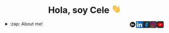 
<h1 align="center">Hola, soy Cele  <img src="./wave.gif" width="30px"></h1>

<tabla alinear="derecha">
<tr>
<td>

[<img align="right" alt="Cele-Delgado | YouTube" width="22px" src="./youtube.png" />][youtube]
[<img align="right" alt="@___cele_ | Instagram" width="22px" src="./instagram.png" />][instagram]
[<img align="right" alt="Celeste-Delgado | Facebook" width="22px" src="./facebook.png" />][facebook]
[<img align="right" alt="Celeste-Delgado | Linkedin" width="22px" src="./descarga.png" />][linkedin]
[<img align="right" alt="Cele-Delgado | Behance" width="22px" src="./behance.png" />][behance]


</td>
</tr>
</tabla>

<details>
  <summary>:zap: About me!</summary>

### ✨ I’m Celeste Delgado

⚡ Developer Full Stack in training at UNLAM- National University of Matanza

📍 I am in transition of the computer engineering career

​I have work experience in the area of computer crimes and investigations as an Argentine Federal Police Officer
 and today I study different languages to work in that area since it is my passion
   
👾 I'm very curious and that's why you start studying programming 
 
</detalles>

<br />
---
<h3 align= "center"> <img src="./giphy.gif" width="70px" height="70px"> </h3>
---

<h3 align="center"><img src="./programming.png" width="25px" height="25px"> Languages and Tools</h3> 

<p align="center">
    <a <img src="https://img.shields.io/badge/OS-MacOS-informational?style=flat&logo=macos&logoColor=white&color=2bbc8a"/> </a>
    <a <img src="https://img.shields.io/badge/OS-Windows-informational?style=flat&logo=windows&logoColor=white&color=2bbc8a"/> </a>
    <a <img src="https://img.shields.io/badge/Code-JavaScript-informational?style=flat&logo=javascript&logoColor=white&color=2bbc8a"/> </a>
    <a <img src="https://img.shields.io/badge/Code-C-informational?style=flat&logo=c&logoColor=white&color=2bbc8a"/> </a>
    <a <img src="https://img.shields.io/badge/Code-C++-informational?style=flat&logo=c++&logoColor=white&color=2bbc8a"/> </a>
    <a <img src="https://img.shields.io/badge/Code-HTML5-informational?style=flat&logo=html5&logoColor=white&color=2bbc8a"/> </a>
    <a <img src="https://img.shields.io/badge/Tools-Git-informational?style=flat&logo=git&logoColor=white&color=2bbc8a"/> </a>
    <a <img src="https://img.shields.io/badge/Tools-GitHub-informational?style=flat&logo=github&logoColor=white&color=2bbc8a"/> </a>
    <a <img src="https://img.shields.io/badge/Tools-AutoCAD-informational?style=flat&logo=github&logoColor=white&color=2bbc8a"/> </a>
    <a <img src="https://img.shields.io/badge/Tools-Adobe-Lightroom-informational?style=flat&logo=github&logoColor=white&color=2bbc8a"/> </a>
    <a <img src="https://img.shields.io/badge/Tools-Adobe-Photoshop-informational?style=flat&logo=github&logoColor=white&color=2bbc8a"/> </a>
    <a <img src="https://img.shields.io/badge/Tools-Illustrator-informational?style=flat&logo=github&logoColor=white&color=2bbc8a"/> </a>
    <a <img src="https://img.shields.io/badge/Tools-Procreate-informational?style=flat&logo=github&logoColor=white&color=2bbc8a"/> </a>
    <a <img src="https://img.shields.io/badge/Tools-Maya-informational?style=flat&logo=github&logoColor=white&color=2bbc8a"/> </a>
    
    
</p>


---

<h3 align="left"><img src="./src/estadistica2.gif" width="25px" height="25px"> GitHub Stats </h3> DESCARGAR GIF DE ESTADISTICA

<div>
  <a href="https://github.com/mctechnology17">
  <img height="180em" src="https://github-readme-stats.vercel.app/api?username=CeleDelgado&show_icons=true&theme=radical&include_all_commits=true&count_private=true"/>
  <img height="180em" src="https://github-readme-stats.vercel.app/api/top-langs/?username=CeleDelgado&layout=compact&langs_count=7&theme=radical"/>
</div> 

![Animación de serpiente](https://github.com/mctechnology17/mctechnology17/blob/output/github-contribution-grid-snake.svg)



                                                                                                                                                   
[youtube]: https://www.youtube.com/c/Cele-Delgado
[instagram]: https://www.instagram.com/___cele_/
[facebook]: https://www.facebook.com/Celeste-Delgado
[linkedin]: https://www.linkedin.com/in/celeste-delgado
[behance]: https://www.behance.net/celedelgado



